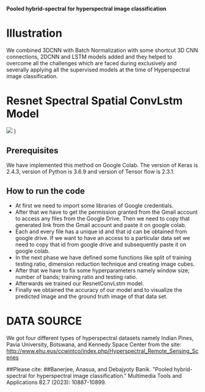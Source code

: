 #### Pooled hybrid-spectral for hyperspectral image classification
# Illustration
We combined 3DCNN with Batch Normalization with some shortcut 3D CNN connections, 2DCNN and LSTM models added and they helped to overcome all the challenges which are faced during exclusively and severally applying all the supervised models at the time of Hyperspectral image classification.




# Resnet Spectral Spatial ConvLstm Model
![](Finalone.JPG)
)
## Prerequisites
We have implemented this method on Google Colab. The version of Keras is 2.4.3, version of Python is 3.6.9 and version of Tensor flow is 2.3.1.
## How to run the code
* At first we need to import some libraries of Google credentials.
* After that we have to get the permission granted from the Gmail account to access any files from the Google Drive. Then we need to copy that generated link from the Gmail account and paste it on google colab.
* Each and every file has a unique id and that id can be obtained from google drive. If we want to have an access to a particular data set we
need to copy that id from google drive and subsequently paste it on google colab.
* In the next phase we have defined some functions like split of training testing ratio, dimension reduction technique and creating image cubes.
* After that we have to fix some hyperparameters namely window size; number of bands; training ratio and testing ratio.
* Afterwards we trained our ResnetConvLstm model.
* Finally we obtained the accuracy of our model and to visualize the predicted image and the ground truth image of that data set.
# DATA SOURCE
We got four different types of hyperspectral datasets namely Indian Pines, Pavia University, Botswana, and Kennedy Space Center
from the site: http://www.ehu.eus/ccwintco/index.php/Hyperspectral_Remote_Sensing_Scenes  

##Please cite:
##Banerjee, Anasua, and Debajyoty Banik. "Pooled hybrid-spectral for hyperspectral image classification." Multimedia Tools and Applications 82.7 (2023): 10887-10899.
